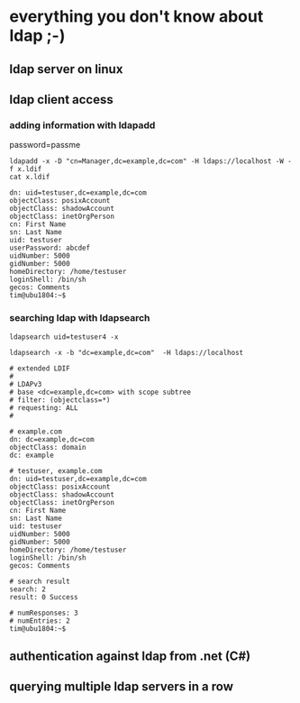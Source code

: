 # everything you don't know about ldap ;-)

## ldap server on linux

## ldap client access

### adding information with ldapadd

password=passme

    ldapadd -x -D "cn=Manager,dc=example,dc=com" -H ldaps://localhost -W -f x.ldif
    cat x.ldif
```
dn: uid=testuser,dc=example,dc=com
objectClass: posixAccount
objectClass: shadowAccount
objectClass: inetOrgPerson
cn: First Name
sn: Last Name
uid: testuser
userPassword: abcdef
uidNumber: 5000
gidNumber: 5000
homeDirectory: /home/testuser
loginShell: /bin/sh
gecos: Comments
tim@ubu1804:~$ 
```

### searching ldap with ldapsearch

    ldapsearch uid=testuser4 -x

    ldapsearch -x -b "dc=example,dc=com"  -H ldaps://localhost
```
# extended LDIF
#
# LDAPv3
# base <dc=example,dc=com> with scope subtree
# filter: (objectclass=*)
# requesting: ALL
#

# example.com
dn: dc=example,dc=com
objectClass: domain
dc: example

# testuser, example.com
dn: uid=testuser,dc=example,dc=com
objectClass: posixAccount
objectClass: shadowAccount
objectClass: inetOrgPerson
cn: First Name
sn: Last Name
uid: testuser
uidNumber: 5000
gidNumber: 5000
homeDirectory: /home/testuser
loginShell: /bin/sh
gecos: Comments

# search result
search: 2
result: 0 Success

# numResponses: 3
# numEntries: 2
tim@ubu1804:~$ 

```


## authentication against ldap from .net (C#)

## querying multiple ldap servers in a row

